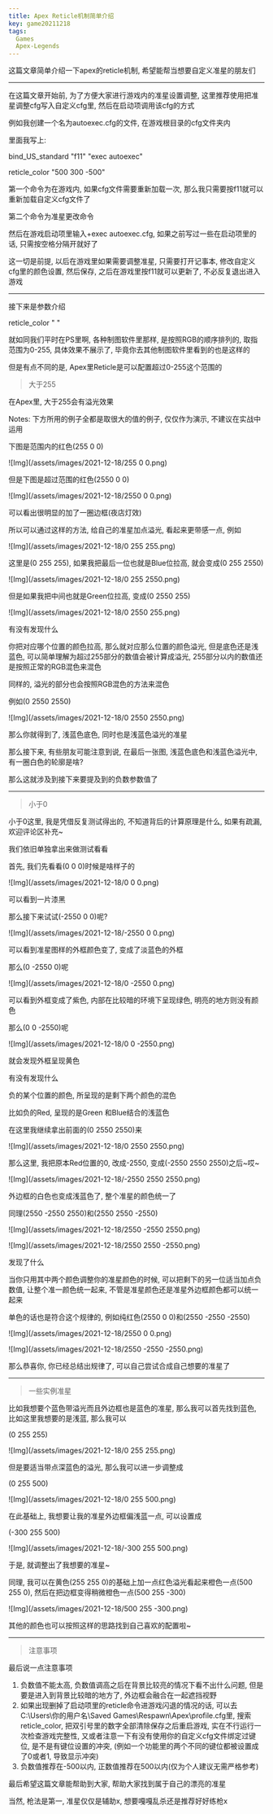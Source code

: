 ```yaml
---
title: Apex Reticle机制简单介绍
key: game20211218
tags:
  Games
  Apex-Legends
---
```


这篇文章简单介绍一下apex的reticle机制, 希望能帮当想要自定义准星的朋友们

---

在这篇文章开始前, 为了方便大家进行游戏内的准星设置调整, 这里推荐使用把准星调整cfg写入自定义cfg里, 然后在启动项调用该cfg的方式

例如我创建一个名为autoexec.cfg的文件, 在游戏根目录的cfg文件夹内

里面我写上:

bind_US_standard "f11" "exec autoexec"

reticle_color "500 300 -500"

第一个命令为在游戏内, 如果cfg文件需要重新加载一次, 那么我只需要按f11就可以重新加载自定义cfg文件了

第二个命令为准星更改命令

然后在游戏启动项里输入+exec autoexec.cfg, 如果之前写过一些在启动项里的话, 只需按空格分隔开就好了

这一切是前提, 以后在游戏里如果需要调整准星, 只需要打开记事本, 修改自定义cfg里的颜色设置, 然后保存, 之后在游戏里按f11就可以更新了, 不必反复退出进入游戏

---

接下来是参数介绍

reticle_color "<Red> <Green> <Blue>"

就如同我们平时在PS里啊, 各种制图软件里那样, 是按照RGB的顺序排列的, 取指范围为0-255, 具体效果不展示了, 毕竟你去其他制图软件里看到的也是这样的

但是有点不同的是, Apex里Reticle是可以配置超过0-255这个范围的

> 大于255

在Apex里, 大于255会有溢光效果

Notes: 下方所用的例子全都是取很大的值的例子, 仅仅作为演示, 不建议在实战中运用

下图是范围内的红色(255 0 0)

![Img](/assets/images/2021-12-18/255 0 0.png)

但是下图是超过范围的红色(2550 0 0)

![Img](/assets/images/2021-12-18/2550 0 0.png)

可以看出很明显的加了一圈边框(夜店灯效)

所以可以通过这样的方法, 给自己的准星加点溢光, 看起来更带感一点, 例如

![Img](/assets/images/2021-12-18/0 255 255.png)

这里是(0 255 255), 如果我把最后一位也就是Blue位拉高, 就会变成(0 255 2550)

![Img](/assets/images/2021-12-18/0 255 2550.png)

但是如果我把中间也就是Green位拉高, 变成(0 2550 255)

![Img](/assets/images/2021-12-18/0 2550 255.png)

有没有发现什么

你把对应哪个位置的颜色拉高, 那么就对应那么位置的颜色溢光, 但是底色还是浅蓝色, 可以简单理解为超过255部分的数值会被计算成溢光, 255部分以内的数值还是按照正常的RGB混色来混色

同样的, 溢光的部分也会按照RGB混色的方法来混色

例如(0 2550 2550)

![Img](/assets/images/2021-12-18/0 2550 2550.png)

那么你就得到了, 浅蓝色底色, 同时也是浅蓝色溢光的准星

那么接下来, 有些朋友可能注意到说, 在最后一张图, 浅蓝色底色和浅蓝色溢光中, 有一圈白色的轮廓是啥?

那么这就涉及到接下来要提及到的负数参数值了

---

> 小于0

小于0这里, 我是凭借反复测试得出的, 不知道背后的计算原理是什么, 如果有疏漏, 欢迎评论区补充~

我们依旧单独拿出来做测试看看

首先, 我们先看看(0 0 0)时候是啥样子的

![Img](/assets/images/2021-12-18/0 0 0.png)

可以看到一片漆黑

那么接下来试试(-2550 0 0)呢?

![Img](/assets/images/2021-12-18/-2550 0 0.png)

可以看到准星图样的外框颜色变了, 变成了淡蓝色的外框

那么(0 -2550 0)呢

![Img](/assets/images/2021-12-18/0 -2550 0.png)

可以看到外框变成了紫色, 内部在比较暗的环境下呈现绿色, 明亮的地方则没有颜色

那么(0 0 -2550)呢

![Img](/assets/images/2021-12-18/0 0 -2550.png)

就会发现外框呈现黄色

有没有发现什么

负的某个位置的颜色, 所呈现的是剩下两个颜色的混色

比如负的Red, 呈现的是Green 和Blue结合的浅蓝色

在这里我继续拿出前面的(0 2550 2550)来

![Img](/assets/images/2021-12-18/0 2550 2550.png)

那么这里, 我把原本Red位置的0, 改成-2550, 变成(-2550 2550 2550)之后~哎~

![Img](/assets/images/2021-12-18/-2550 2550 2550.png)

外边框的白色也变成浅蓝色了, 整个准星的颜色统一了

同理(2550 -2550 2550)和(2550 2550 -2550)

![Img](/assets/images/2021-12-18/2550 -2550 2550.png)

![Img](/assets/images/2021-12-18/2550 2550 -2550.png)

发现了什么

当你只用其中两个颜色调整你的准星颜色的时候, 可以把剩下的另一位适当加点负数值, 让整个准一颜色统一起来, 不管是准星颜色还是准星外边框颜色都可以统一起来

单色的话也是符合这个规律的, 例如纯红色(2550 0 0)和(2550 -2550 -2550)

![Img](/assets/images/2021-12-18/2550 0 0.png)

![Img](/assets/images/2021-12-18/2550 -2550 -2550.png)

那么恭喜你, 你已经总结出规律了, 可以自己尝试合成自己想要的准星了

---

> 一些实例准星

比如我想要个蓝色带溢光而且外边框也是蓝色的准星, 那么我可以首先找到蓝色, 比如这里我想要的是浅蓝, 那么我可以

(0 255 255)

![Img](/assets/images/2021-12-18/0 255 255.png)

但是要适当带点深蓝色的溢光, 那么我可以进一步调整成

(0 255 500)

![Img](/assets/images/2021-12-18/0 255 500.png)

在此基础上, 我想要让我的准星外边框偏浅蓝一点, 可以设置成

(-300 255 500)

![Img](/assets/images/2021-12-18/-300 255 500.png)

于是, 就调整出了我想要的准星~

同理, 我可以在黄色(255 255 0)的基础上加一点红色溢光看起来橙色一点(500 255 0), 然后在把边框变得稍微橙色一点(500 255 -300)

![Img](/assets/images/2021-12-18/500 255 -300.png)

其他的颜色也可以按照这样的思路找到自己喜欢的配置啦~

---

> 注意事项

最后说一点注意事项

1. 负数值不能太高, 负数值调高之后在背景比较亮的情况下看不出什么问题, 但是要是进入到背景比较暗的地方了, 外边框会融合在一起遮挡视野
2. 如果出现删掉了启动项里的reticle命令进游戏闪退的情况的话, 可以去C:\Users\你的用户名\Saved Games\Respawn\Apex\profile.cfg里, 搜索reticle_color, 把双引号里的数字全部清除保存之后重启游戏, 实在不行运行一次检查游戏完整性, 又或者注意一下有没有使用你的自定义cfg文件绑定过键位, 是不是有键位设置的冲突, (例如一个功能里的两个不同的键位都被设置成了0或者1, 导致显示冲突)
3. 负数值推荐在-500以内, 正数值推荐在500以内(仅为个人建议无需严格参考)



最后希望这篇文章能帮助到大家, 帮助大家找到属于自己的漂亮的准星

当然, 枪法是第一, 准星仅仅是辅助x, 想要嘎嘎乱杀还是推荐好好练枪x